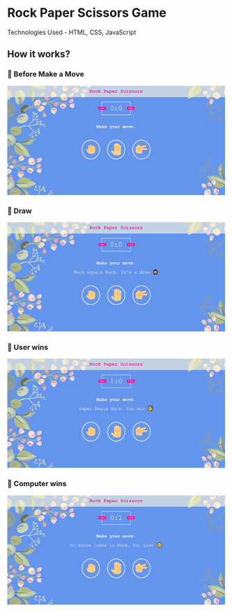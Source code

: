 # Rock Paper Scissors Game

Technologies Used - HTML, CSS, JavaScript

## How it works?

### 🔵 Before Make a Move
<img src="/images/SS1.png" width=500px height=250px>

### 🔵 Draw
<img src="/images/SS2.png" width=500px height=250px>

### 🔵 User wins
<img src="/images/SS3.png" width=500px height=250px>

### 🔵 Computer wins
<img src="/images/SS4.png" width=500px height=250px>
